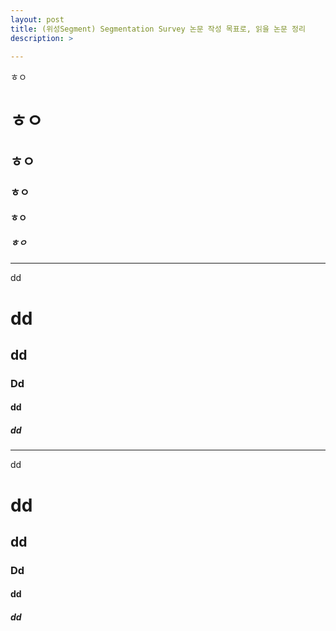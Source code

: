 ```yaml
---
layout: post
title: (위성Segment) Segmentation Survey 논문 작성 목표로, 읽을 논문 정리
description: >  
    
---
```

ㅎㅇ
# ㅎㅇ
## ㅎㅇ
### ㅎㅇ
#### ㅎㅇ
##### ㅎㅇ

***

dd
# dd
## dd
### Dd
#### dd
##### dd

***

dd

# dd

## dd

### Dd

#### dd

##### dd

